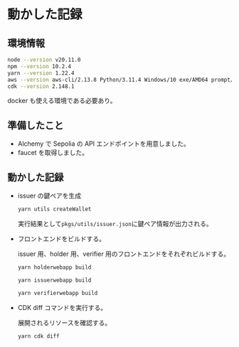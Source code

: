 # 動かした記録

## 環境情報

```bash
node --version v20.11.0
npm --version 10.2.4
yarn --version 1.22.4
aws --version aws-cli/2.13.8 Python/3.11.4 Windows/10 exe/AMD64 prompt/off
cdk --version 2.148.1
```

docker も使える環境である必要あり。

## 準備したこと

- Alchemy で Sepolia の API エンドポイントを用意しました。
- faucet を取得しました。

## 動かした記録

- issuer の鍵ペアを生成

  ```bash
  yarn utils createWallet
  ```

  実行結果として`pkgs/utils/issuer.json`に鍵ペア情報が出力される。

- フロントエンドをビルドする。

  issuer 用、holder 用、verifier 用のフロントエンドをそれぞれビルドする。

  ```bash
  yarn holderwebapp build
  ```

  ```bash
  yarn issuerwebapp build
  ```

  ```bash
  yarn verifierwebapp build
  ```

- CDK diff コマンドを実行する。

  展開されるリソースを確認する。

  ```bash
  yarn cdk diff
  ```
